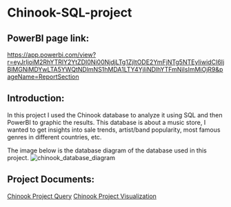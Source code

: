 # Chinook-SQL-project
## PowerBI page link:  
https://app.powerbi.com/view?r=eyJrIjoiM2RhYTRlY2YtZDI0Ni00NjdjLTg1ZjItODE2YmFjNTg5NTEyIiwidCI6IjBlMGNiMDYwLTA5YWQtNDlmNS1hMDA1LTY4YjliNDlhYTFmNiIsImMiOjR9&pageName=ReportSection 
## Introduction:
In this project I used the Chinook database to analyze it using SQL and then PowerBI to graphic the results. This database is about a music store, I wanted to get insights into sale trends, artist/band popularity, most famous genres in different countries, etc.

The image below is the database diagram of the database used in this project.
![chinook_database_diagram](https://github.com/guerreroHC/Chinook-SQL-project/assets/101949052/acc57a06-8d96-4cfa-8ac4-31f4bcc63f49)

## Project Documents:
[Chinook Project Query](Chinook_project_query.sql)
[Chinook Project Visualization](Chinook_project_visualization.pdf)






